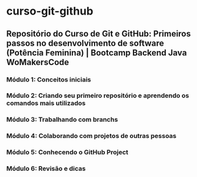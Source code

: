 # **curso-git-github**
## Repositório do Curso de Git e GitHub: Primeiros passos no desenvolvimento de software (Potência Feminina) | Bootcamp Backend Java WoMakersCode

### **Módulo 1:** Conceitos iniciais

### **Módulo 2:** Criando seu primeiro repositório e aprendendo os comandos mais utilizados

### **Módulo 3:** Trabalhando com branchs

### **Módulo 4:** Colaborando com projetos de outras pessoas

### **Módulo 5:** Conhecendo o GitHub Project

### **Módulo 6:** Revisão e dicas
